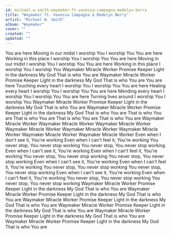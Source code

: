 ```yaml
---
id: michael-w-smith-waymaker-ft-vanessa-campagna-madelyn-berry
title: "Waymaker ft. Vanessa Campagna & Madelyn Berry"
artist: "Michael W. Smith"
album: "Waymaker"
cover: ""
created: ""
updated: ""
---
```


You are here
Moving in our midst
I worship You
I worship You
You are here
Working in this place
I worship You
I worship You
You are here
Moving in our midst
I worship You
I worship You
You are here
Working in this place
I worship You
I worship You
Waymaker
Miracle Worker
Promise Keeper
Light in the darkness
My God
That is who You are
Waymaker
Miracle Worker
Promise Keeper
Light in the darkness
My God
That is who You are
You are here
Touching every heart
I worship You
I worship You
You are here
Healing every heart
I worship You
I worship You
You are here
Mending every heart
I worship You
I worship You
You are here
Turning lives around
I worship You
I worship You
Waymaker
Miracle Worker
Promise Keeper
Light in the darkness
My God
That is who You are
Waymaker
Miracle Worker
Promise Keeper
Light in the darkness
My God
That is who You are
That is who You are
That is who You are
That is who You are
That is who You are
Waymaker
Miracle Worker
Waymaker
Miracle Worker
Waymaker
Miracle Worker
Waymaker
Miracle Worker
Waymaker
Miracle Worker
Waymaker
Miracle Worker
Waymaker
Miracle Worker
Waymaker
Miracle Worker
Even when I don't see it, You're working
Even when I can't feel it, You're working
You never stop, You never stop working
You never stop, You never stop working
Even when I can't see it, You're working
Even when I can't feel it, You're working
You never stop, You never stop working
You never stop, You never stop working
Even when I can't see it, You're working
Even when I can't feel it, You're working
You never stop, You never stop working
You never stop, You never stop working
Even when I can't see it, You're working
Even when I can't feel it, You're working
You never stop, You never stop working
You never stop, You never stop working
Waymaker
Miracle Worker
Promise Keeper
Light in the darkness
My God
That is who You are
Waymaker
Miracle Worker
Promise Keeper
Light in the darkness
My God
That is who You are
Waymaker
Miracle Worker
Promise Keeper
Light in the darkness
My God
That is who You are
Waymaker
Miracle Worker
Promise Keeper
Light in the darkness
My God
That is who You are
Waymaker
Miracle Worker
Promise Keeper
Light in the darkness
My God
That is who You are
Waymaker
Miracle Worker
Promise Keeper
Light in the darkness
My God
That is who You are